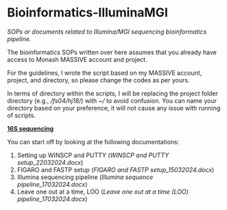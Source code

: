 # Bioinformatics-IlluminaMGI
_SOPs or documents related to Illumina/MGI sequencing bioinformatics pipeline._

The bioinformatics SOPs written over here assumes that you already have access to Monash MASSIVE account and project.

For the guidelines, I wrote the script based on my MASSIVE account, project, and directory, so please change the codes as per yours.

In terms of directory within the scripts, I will be replacing the project folder directory (e.g., _/fs04/hj18/_) with _~/_ to avoid confusion. You can name your directory based on your preference, it will not cause any issue with running of scripts.

<ins>**16S sequencing**</ins>

You can start off by looking at the following documentations:
1) Setting up WINSCP and PUTTY (_WINSCP and PUTTY setup_22032024.docx_)
2) FIGARO and FASTP setup (_FIGARO and FASTP setup_15032024.docx_)
3) Illumina sequencing pipeline (_Illumina sequence pipeline_17032024.docx_)
4) Leave one out at a time, LOO (_Leave one out at a time (LOO) pipeline_17032024.docx_)
